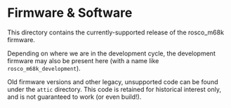 # Firmware & Software

This directory contains the currently-supported release of the 
rosco_m68k firmware.

Depending on where we are in the development cycle, the development
firmware may also be present here (with a name like `rosco_m68k_development`).

Old firmware versions and other legacy, unsupported code can be 
found under the `attic` directory. This code is retained for 
historical interest only, and is not guaranteed to work (or even build!).

